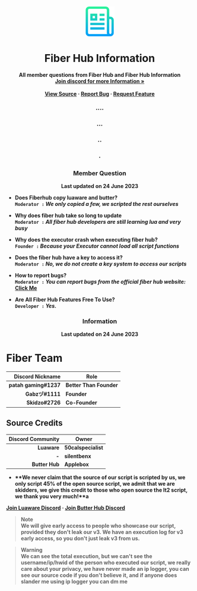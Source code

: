<p align="center">
  <a href="">
    <img alt="Fiber Hub Information" src="logo.png" width="80" />
  </a>
</p>
<h1 align="center">
  Fiber Hub Information 
</h1>

  <p align="center">
    <strong>All member questions from Fiber Hub and Fiber Hub Information
    <br />
    <a href="https://discord.gg/4wp7uhsnvh"><strong>Join discord for more Information »</strong></a>
    <br />
    <br />
    <a href="https://github.com/Fiberian/ggoo/blob/main/README.md">View Source</a>
    ·
    <a href="https://fiberhub.xyz/api/reportbug">Report Bug</a>
    ·
    <a href="https://fiberhub.xyz/api/requestfeature">Request Feature</a>
  </p>
</div>

<h3 align="center">····</h3>
<h3 align="center">···</h3>
<h3 align="center">··</h3>
<h3 align="center">·</h3>

<h3 align="center">Member Question</h3>
<p align="center">
    Last updated on <strong>24 June 2023
  <p/>
  </div>
  
- Does Fiberhub copy luaware and butter?<br />
`Moderator :` ***We only copied a few, we scripted the rest ourselves***

- Why does fiber hub take so long to update<br />
`Moderator :` ***All fiber hub developers are still learning lua and very busy***


- Why does the executor crash when executing fiber hub?<br />
`Founder :` ***Because your Executor cannot load all script functions***


- Does the fiber hub have a key to access it?<br />
`Moderator :` ***No, we do not create a key system to access our scripts***

- How to report bugs?<br />
`Moderator :` ***You can report bugs from the official fiber hub website:*** <a href="https://fiberhub.xyz/api/reportbug">Click Me</a>

 - Are All Fiber Hub Features Free To Use?<br />
`Developer :` ***Yes.***

<h3 align="center">Information</h3>
<p align="center">
    Last updated on <strong>24 June 2023
  <p/>
  </div>
  
  # Fiber Team
| Discord Nickname | Role |
|-----:|-----------|
|     patah gaming#1237| Better Than Founder|
|     Gabzヅ#1111| Founder    |
|     Skidzo#2726| Co-Founder       |


## Source Credits

| Discord Community | Owner |
|-----:|-----------|
|            Luaware | 50calspecialist|
|     - | silentbenx    |
|     Butter Hub| Applebox       |

- **We never claim that the source of our script is scripted by us, we only script 45% of the open source script, we admit that we are skidders, we give this credit to those who open source the lt2 script, we thank you very much!**a

<a href="https://discord.gg/luaware">Join Luaware Discord</a>
·
<a href="https://discord.gg/butterhub">Join Butter Hub Discord</a>

> **Note** <br/>
> We will give early access to people who showcase our script, provided they don't leak our v3. We have an execution log for v3 early access, so you don't just leak v3 from us.


> **Warning** <br/>
> We can see the total execution, but we can't see the username/ip/hwid of the person who executed our script, we really care about your privacy, we have never made an ip logger, you can see our source code if you don't believe it, and if anyone does slander me using ip logger you can dm me



